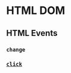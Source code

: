 # HTML DOM
## HTML Events
### `change`
### [`click`](https://www.w3schools.com/jsref/event_onclick.asp)
